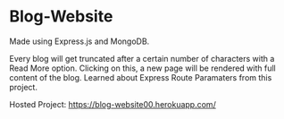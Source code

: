 # Blog-Website
Made using Express.js and MongoDB.

Every blog will get truncated after a certain number of characters with a Read More option. 
Clicking on this, a new page will be rendered with full content of the blog. Learned about Express Route Paramaters from this project.

Hosted Project: https://blog-website00.herokuapp.com/
